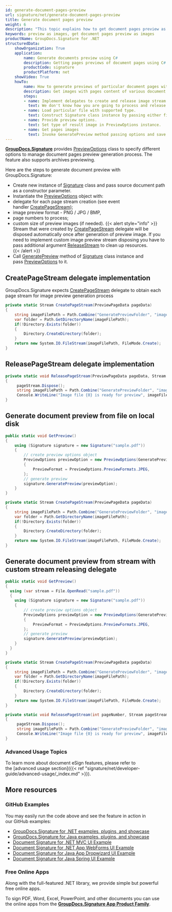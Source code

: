 ```yaml
---
id: generate-document-pages-preview
url: signature/net/generate-document-pages-preview
title: Generate document pages preview
weight: 6
description: "This topic explains how to get document pages preview as images with various options by GroupDocs.Signature API."
keywords: preview as images, get document pages preview as images
productName: GroupDocs.Signature for .NET
structuredData:
    showOrganization: True
    application:    
        name: Generate documents preview using C#    
        description: Getting pages previews of document pages using C# language and GroupDocs.Signature for .NET APIs
        productCode: signature
        productPlatform: net 
    showVideo: True
    howTo:
        name: How to generate previews of particular document pages with C# 
        description: Get images with pages content of various document types in C#
        steps:
        - name: Implement delegates to create and release image stream for each page.
          text: We don't know how you are going to process and release images, so you need to provide CreatePageStream and ReleasePageStream delegates. 
        - name: Load particular file with supported type.
          text: Construct Signature class instance by passing either file path or stream. 
        - name: Provide preview options. 
          text: Set type of result image in PreviewOptions instance.
        - name: Get pages images
          text: Invoke GeneratePreview method passing options and save page images by method from CreatePageStream delegate.
---
```

[**GroupDocs.Signature**](https://products.groupdocs.com/signature/net) provides [PreviewOptions](https://reference.groupdocs.com/signature/net/groupdocs.signature.options/previewoptions) class to specify different options to manage document pages preview generation process. The feature also supports archives previewing.
  
Here are the steps to generate document preview with GroupDocs.Signature:

* Create new instance of [Signature](https://reference.groupdocs.com/signature/net/groupdocs.signature/signature) class and pass source document path as a constructor parameter.
* Instantiate the [PreviewOptions](https://reference.groupdocs.com/signature/net/groupdocs.signature.options/previewoptions) object with:
* delegate for each page stream creation (see event handler [CreatePageStream](https://reference.groupdocs.com/signature/net/groupdocs.signature.options/createpagestream));
* image preview format - PNG / JPG / BMP,
* page numbers to process;
* custom size of preview images (if needed).
{{< alert style="info" >}}
Stream that were created by [CreatePageStream](https://reference.groupdocs.com/signature/net/groupdocs.signature.options/createpagestream) delegate will be disposed automatically once after generation of preview image. If you need to implement custom image preview stream disposing you have to pass additional argument [ReleaseStream](https://reference.groupdocs.com/signature/net/groupdocs.signature.options/releasepagestream) to clean up resources.  
{{< /alert >}}
* Call [GeneratePreview](https://reference.groupdocs.com/signature/net/groupdocs.signature/signature/generatepreview) method of [Signature](https://reference.groupdocs.com/signature/net/groupdocs.signature/signature) class instance and pass [PreviewOptions](https://reference.groupdocs.com/signature/net/groupdocs.signature.options/previewoptions) to it.

## CreatePageStream delegate implementation

GroupDocs.Signature expects [CreatePageStream](https://reference.groupdocs.com/signature/net/groupdocs.signature.options/createpagestream) delegate to obtain each page stream for image preview generation process

```csharp
private static Stream CreatePageStream(PreviewPageData pageData)
{
    string imageFilePath = Path.Combine("GeneratePreviewFolder", "image-" + pageData.PageNumber.ToString() + ".jpg");
    var folder = Path.GetDirectoryName(imageFilePath);
    if(!Directory.Exists(folder))
    {
        Directory.CreateDirectory(folder);
    }
    return new System.IO.FileStream(imageFilePath, FileMode.Create);
}
```

## ReleasePageStream delegate implementation

```csharp
private static void ReleasePageStream(PreviewPageData pageData, Stream pageStream)
{
     pageStream.Dispose();
     string imageFilePath = Path.Combine("GeneratePreviewFolder", "image-" + pageData.PageNumber.ToString() + ".jpg");
     Console.WriteLine("Image file {0} is ready for preview", imageFilePath);
}
```

## Generate document preview from file on local disk

```csharp
public static void GetPreview()
{
    using (Signature signature = new Signature("sample.pdf"))
    {
        // create preview options object
        PreviewOptions previewOption = new PreviewOptions(GeneratePreview.CreatePageStream)
        {
            PreviewFormat = PreviewOptions.PreviewFormats.JPEG,
        };
        // generate preview
        signature.GeneratePreview(previewOption);
    }
}

private static Stream CreatePageStream(PreviewPageData pageData)
{
    string imageFilePath = Path.Combine("GeneratePreviewFolder", "image-" + pageData.PageNumber.ToString() + ".jpg");
    var folder = Path.GetDirectoryName(imageFilePath);
    if(!Directory.Exists(folder))
    {
        Directory.CreateDirectory(folder);
    }
    return new System.IO.FileStream(imageFilePath, FileMode.Create);
}
```

## Generate document preview from stream with custom stream releasing delegate

```csharp
public static void GetPreview()
{
  using (var stream = File.OpenRead("sample.pdf"))
  {
    using (Signature signature = new Signature("sample.pdf"))
    {
        // create preview options object
        PreviewOptions previewOption = new PreviewOptions(GeneratePreview.CreatePageStream)
        {
            PreviewFormat = PreviewOptions.PreviewFormats.JPEG,
        };
        // generate preview
        signature.GeneratePreview(previewOption);
    }
  }
}

private static Stream CreatePageStream(PreviewPageData pageData)
{
    string imageFilePath = Path.Combine("GeneratePreviewFolder", "image-" + pageData.PageNumber.ToString() + ".jpg");
    var folder = Path.GetDirectoryName(imageFilePath);
    if(!Directory.Exists(folder))
    {
        Directory.CreateDirectory(folder);
    }
    return new System.IO.FileStream(imageFilePath, FileMode.Create);
}

private static void ReleasePageStream(int pageNumber, Stream pageStream)
{
     pageStream.Dispose();
     string imageFilePath = Path.Combine("GeneratePreviewFolder", "image-" + pageNumber.ToString() + ".jpg");
     Console.WriteLine("Image file {0} is ready for preview", imageFilePath);
}
```

### Advanced Usage Topics

To learn more about document eSign features, please refer to the [advanced usage section]({{< ref "signature/net/developer-guide/advanced-usage/_index.md" >}}).

## More resources

### GitHub Examples

You may easily run the code above and see the feature in action in our GitHub examples:

* [GroupDocs.Signature for .NET examples, plugins, and showcase](https://github.com/groupdocs-signature/GroupDocs.Signature-for-.NET)
* [GroupDocs.Signature for Java examples, plugins, and showcase](https://github.com/groupdocs-signature/GroupDocs.Signature-for-Java)
* [Document Signature for .NET MVC UI Example](https://github.com/groupdocs-signature/GroupDocs.Signature-for-.NET-MVC)
* [Document Signature for .NET App WebForms UI Example](https://github.com/groupdocs-signature/GroupDocs.Signature-for-.NET-WebForms)
* [Document Signature for Java App Dropwizard UI Example](https://github.com/groupdocs-signature/GroupDocs.Signature-for-Java-Dropwizard)
* [Document Signature for Java Spring UI Example](https://github.com/groupdocs-signature/GroupDocs.Signature-for-Java-Spring)

### Free Online Apps

Along with the full-featured .NET library, we provide simple but powerful free online apps.

To sign PDF, Word, Excel, PowerPoint, and other documents you can use the online apps from the **[GroupDocs.Signature App Product Family](https://products.groupdocs.app/signature/family)**.
